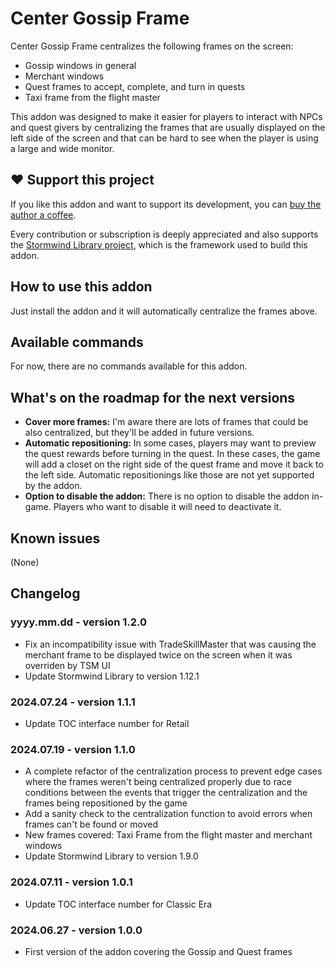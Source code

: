 # Center Gossip Frame

Center Gossip Frame centralizes the following frames on the screen:

* Gossip windows in general
* Merchant windows
* Quest frames to accept, complete, and turn in quests
* Taxi frame from the flight master

This addon was designed to make it easier for players to interact with NPCs
and quest givers by centralizing the frames that are usually displayed on the
left side of the screen and that can be hard to see when the player is using
a large and wide monitor.

## ❤️ Support this project

If you like this addon and want to support its development, you can
[buy the author a coffee](https://github.com/sponsors/adrianocastro189).

Every contribution or subscription is deeply appreciated and also supports
the [Stormwind Library project](https://github.com/adrianocastro189/stormwind-library),
which is the framework used to build this addon.

## How to use this addon

Just install the addon and it will automatically centralize the frames above.

## Available commands

For now, there are no commands available for this addon.

## What's on the roadmap for the next versions

* **Cover more frames:** I'm aware there are lots of frames that could be also
  centralized, but they'll be added in future versions.
* **Automatic repositioning:** In some cases, players may want to preview the
  quest rewards before turning in the quest. In these cases, the game will add
  a closet on the right side of the quest frame and move it back to the left
  side. Automatic repositionings like those are not yet supported by the addon.
* **Option to disable the addon:** There is no option to disable the addon
  in-game. Players who want to disable it will need to deactivate it.

## Known issues

(None)

## Changelog

### yyyy.mm.dd - version 1.2.0

* Fix an incompatibility issue with TradeSkillMaster that was causing the merchant 
  frame to be displayed twice on the screen when it was overriden by TSM UI
* Update Stormwind Library to version 1.12.1

### 2024.07.24 - version 1.1.1

* Update TOC interface number for Retail

### 2024.07.19 - version 1.1.0

* A complete refactor of the centralization process to prevent edge cases 
  where the frames weren't being centralized properly due to race conditions 
  between the events that trigger the centralization and the frames being 
  repositioned by the game
* Add a sanity check to the centralization function to avoid errors when frames
  can't be found or moved
* New frames covered: Taxi Frame from the flight master and merchant windows
* Update Stormwind Library to version 1.9.0

### 2024.07.11 - version 1.0.1

* Update TOC interface number for Classic Era

### 2024.06.27 - version 1.0.0

* First version of the addon covering the Gossip and Quest frames